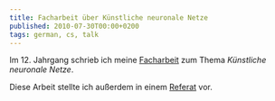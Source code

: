 ```yaml
---
title: Facharbeit über Künstliche neuronale Netze
published: 2010-07-30T00:00+0200
tags: german, cs, talk
---
```


Im 12. Jahrgang schrieb ich meine [Facharbeit](/files/facharbeit-knn.pdf) zum Thema *Künstliche neuronale Netze*.

Diese Arbeit stellte ich außerdem in einem [Referat](/files/referat-knn.pdf) vor.
